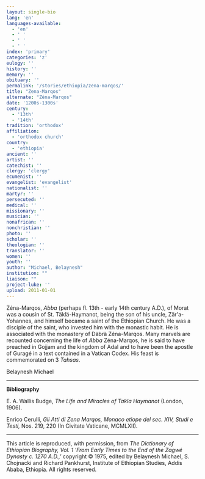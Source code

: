 ```yaml
---
layout: single-bio
lang: 'en'
languages-available:
  - 'en'
  - ' '
  - ' '
  - ' '
index: 'primary'
categories: 'z'
eulogy: ''
history: ''
memory: ''
obituary: ''
permalink: '/stories/ethiopia/zena-marqos/'
title: "Zena-Marqos"
alternate: "Zéna-Marqos"
date: '1200s-1300s'
century:
  - '13th'
  - '14th'
tradition: 'orthodox'
affiliation:
  - 'orthodox church'
country:
  - 'ethiopia'
ancient: ''
artist: ''
catechist: ''
clergy: 'clergy'
ecumenist: ''
evangelist: 'evangelist'
nationalist: ''
martyr: ''
persecuted: ''
medical: ''
missionary: ''
musician: ''
nonafrican: ''
nonchristian: ''
photo: ''
scholar: ''
theologian: ''
translator: ''
women: ''
youth: ''
author: "Michael, Belaynesh"
institution: ""
liaison: ""
project-luke: ''
upload: 2011-01-01
---
```




Z&eacute;na-Marqos, *Abba* (perhaps fl. 13th - early 14th century A.D.), of Morat was a cousin of St. Täklä-Haymanot, being the son of his uncle, Zär'a-Yohannes, and himself became a saint of the Ethiopian Church. He was a disciple of the saint, who invested him with the monastic habit. He is associated with the monastery of Däbrä Zéna-Marqos.  Many marvels are recounted concerning the life of *Abba* Zéna-Marqos, he is said to have preached in Gojjam and the kingdom of Adal and to have been the apostle of Guragé in a text contained in a Vatican Codex. His feast is commemorated on 3 *Tahsas*.

Belaynesh Michael

---

**Bibliography**

E. A. Wallis Budge, *The Life and Miracles of Takla Haymanot* (London, 1906).

Enrico Cerulli, *Gli Atti di Zena Marqos, Monaco etiope del sec. XIV, Studi e Testi,* Nos. 219, 220 (In Civitate Vaticane, MCMLXII).

---

This article is reproduced, with permission, from *The Dictionary of Ethiopian Biography, Vol. 1 'From Early Times to the End of the Zagwé Dynasty c. 1270 A.D.,'* copyright &copy; 1975, edited by Belaynesh Michael, S. Chojnacki and Richard Pankhurst, Institute of Ethiopian Studies, Addis Ababa, Ethiopia.  All rights reserved.
